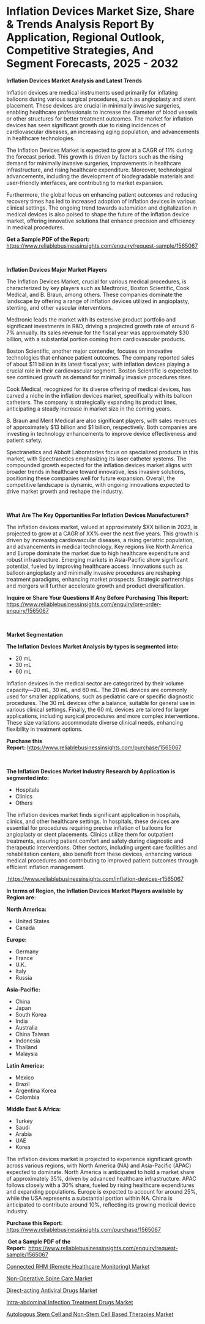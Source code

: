 <p><h1>Inflation Devices Market Size, Share & Trends Analysis Report By Application, Regional Outlook, Competitive Strategies, And Segment Forecasts, 2025 - 2032</h1></p><p><strong>Inflation Devices Market Analysis and Latest Trends</strong></p>
<p><p>Inflation devices are medical instruments used primarily for inflating balloons during various surgical procedures, such as angioplasty and stent placement. These devices are crucial in minimally invasive surgeries, enabling healthcare professionals to increase the diameter of blood vessels or other structures for better treatment outcomes. The market for inflation devices has seen significant growth due to rising incidences of cardiovascular diseases, an increasing aging population, and advancements in healthcare technologies.</p><p>The Inflation Devices Market is expected to grow at a CAGR of 11% during the forecast period. This growth is driven by factors such as the rising demand for minimally invasive surgeries, improvements in healthcare infrastructure, and rising healthcare expenditure. Moreover, technological advancements, including the development of biodegradable materials and user-friendly interfaces, are contributing to market expansion. </p><p>Furthermore, the global focus on enhancing patient outcomes and reducing recovery times has led to increased adoption of inflation devices in various clinical settings. The ongoing trend towards automation and digitalization in medical devices is also poised to shape the future of the inflation device market, offering innovative solutions that enhance precision and efficiency in medical procedures.</p></p>
<p><strong>Get a Sample PDF of the Report:&nbsp;</strong> <a href="https://www.reliablebusinessinsights.com/enquiry/request-sample/1565067?utm_campaign=1113&utm_medium=2&utm_source=Github&utm_content=ia&utm_term=03032025&utm_id=inflation-devices">https://www.reliablebusinessinsights.com/enquiry/request-sample/1565067</a></p>
<p>&nbsp;</p>
<p><strong>Inflation Devices Major Market Players</strong></p>
<p><p>The Inflation Devices Market, crucial for various medical procedures, is characterized by key players such as Medtronic, Boston Scientific, Cook Medical, and B. Braun, among others. These companies dominate the landscape by offering a range of inflation devices utilized in angioplasty, stenting, and other vascular interventions.</p><p>Medtronic leads the market with its extensive product portfolio and significant investments in R&D, driving a projected growth rate of around 6-7% annually. Its sales revenue for the fiscal year was approximately $30 billion, with a substantial portion coming from cardiovascular products.</p><p>Boston Scientific, another major contender, focuses on innovative technologies that enhance patient outcomes. The company reported sales of about $11 billion in its latest fiscal year, with inflation devices playing a crucial role in their cardiovascular segment. Boston Scientific is expected to see continued growth as demand for minimally invasive procedures rises.</p><p>Cook Medical, recognized for its diverse offering of medical devices, has carved a niche in the inflation devices market, specifically with its balloon catheters. The company is strategically expanding its product lines, anticipating a steady increase in market size in the coming years.</p><p>B. Braun and Merit Medical are also significant players, with sales revenues of approximately $13 billion and $1 billion, respectively. Both companies are investing in technology enhancements to improve device effectiveness and patient safety.</p><p>Spectranetics and Abbott Laboratories focus on specialized products in this market, with Spectranetics emphasizing its laser catheter systems. The compounded growth expected for the inflation devices market aligns with broader trends in healthcare toward innovative, less invasive solutions, positioning these companies well for future expansion. Overall, the competitive landscape is dynamic, with ongoing innovations expected to drive market growth and reshape the industry.</p></p>
<p>&nbsp;</p>
<p><strong>What Are The Key Opportunities For Inflation Devices Manufacturers?</strong></p>
<p><p>The inflation devices market, valued at approximately $XX billion in 2023, is projected to grow at a CAGR of XX% over the next five years. This growth is driven by increasing cardiovascular diseases, a rising geriatric population, and advancements in medical technology. Key regions like North America and Europe dominate the market due to high healthcare expenditure and robust infrastructure. Emerging markets in Asia-Pacific show significant potential, fueled by improving healthcare access. Innovations such as balloon angioplasty and minimally invasive procedures are reshaping treatment paradigms, enhancing market prospects. Strategic partnerships and mergers will further accelerate growth and product diversification.</p></p>
<p><strong>Inquire or Share Your Questions If Any Before Purchasing This Report:</strong> <a href="https://www.reliablebusinessinsights.com/enquiry/pre-order-enquiry/1565067?utm_campaign=1113&utm_medium=2&utm_source=Github&utm_content=ia&utm_term=03032025&utm_id=inflation-devices">https://www.reliablebusinessinsights.com/enquiry/pre-order-enquiry/1565067</a></p>
<p>&nbsp;</p>
<p><strong>Market Segmentation</strong></p>
<p><strong>The Inflation Devices Market Analysis by types is segmented into:</strong></p>
<p><ul><li>20 mL</li><li>30 mL</li><li>60 mL</li></ul></p>
<p><p>Inflation devices in the medical sector are categorized by their volume capacity—20 mL, 30 mL, and 60 mL. The 20 mL devices are commonly used for smaller applications, such as pediatric care or specific diagnostic procedures. The 30 mL devices offer a balance, suitable for general use in various clinical settings. Finally, the 60 mL devices are tailored for larger applications, including surgical procedures and more complex interventions. These size variations accommodate diverse clinical needs, enhancing flexibility in treatment options.</p></p>
<p><strong>Purchase this Report:&nbsp;</strong><a href="https://www.reliablebusinessinsights.com/purchase/1565067?utm_campaign=1113&utm_medium=2&utm_source=Github&utm_content=ia&utm_term=03032025&utm_id=inflation-devices">https://www.reliablebusinessinsights.com/purchase/1565067</a></p>
<p>&nbsp;</p>
<p><strong>The Inflation Devices Market Industry Research by Application is segmented into:</strong></p>
<p><ul><li>Hospitals</li><li>Clinics</li><li>Others</li></ul></p>
<p><p>The inflation devices market finds significant application in hospitals, clinics, and other healthcare settings. In hospitals, these devices are essential for procedures requiring precise inflation of balloons for angioplasty or stent placements. Clinics utilize them for outpatient treatments, ensuring patient comfort and safety during diagnostic and therapeutic interventions. Other sectors, including urgent care facilities and rehabilitation centers, also benefit from these devices, enhancing various medical procedures and contributing to improved patient outcomes through efficient inflation management.</p></p>
<p><a href="https://www.reliablebusinessinsights.com/inflation-devices-r1565067?utm_campaign=1113&utm_medium=2&utm_source=Github&utm_content=ia&utm_term=03032025&utm_id=inflation-devices">&nbsp;https://www.reliablebusinessinsights.com/inflation-devices-r1565067</a></p>
<p><strong>In terms of Region, the Inflation Devices Market Players available by Region are:</strong></p>
<p>
    <p> <strong> North America: </strong>
        <ul>
            <li>United States</li>
            <li>Canada</li>
        </ul>
        </p> 
    <p> <strong> Europe: </strong>
        <ul>
            <li>Germany</li>
            <li>France</li>
            <li>U.K.</li>
            <li>Italy</li>
            <li>Russia</li>
        </ul>
        </p> 
    <p> <strong> Asia-Pacific: </strong>
        <ul>
            <li>China</li>
            <li>Japan</li>
            <li>South Korea</li>
            <li>India</li>
            <li>Australia</li>
            <li>China Taiwan</li>
            <li>Indonesia</li>
            <li>Thailand</li>
            <li>Malaysia</li>
        </ul>
        </p> 
    <p> <strong> Latin America: </strong>
        <ul>
            <li>Mexico</li>
            <li>Brazil</li>
            <li>Argentina Korea</li>
            <li>Colombia</li>
        </ul>
        </p> 
    <p> <strong> Middle East & Africa: </strong>
        <ul>
            <li>Turkey</li>
            <li>Saudi</li>
            <li>Arabia</li>
            <li>UAE</li>
            <li>Korea</li>
        </ul>
    </p>
    </p>
<p><p>The inflation devices market is projected to experience significant growth across various regions, with North America (NA) and Asia-Pacific (APAC) expected to dominate. North America is anticipated to hold a market share of approximately 35%, driven by advanced healthcare infrastructure. APAC follows closely with a 30% share, fueled by rising healthcare expenditures and expanding populations. Europe is expected to account for around 25%, while the USA represents a substantial portion within NA. China is anticipated to contribute around 10%, reflecting its growing medical device industry.</p></p>
<p><strong>Purchase this Report: </strong><a href="https://www.reliablebusinessinsights.com/purchase/1565067?utm_campaign=1113&utm_medium=2&utm_source=Github&utm_content=ia&utm_term=03032025&utm_id=inflation-devices">https://www.reliablebusinessinsights.com/purchase/1565067</a></p>
<p>&nbsp;<strong>Get a Sample PDF of the Report:&nbsp;&nbsp;</strong><a href="https://www.reliablebusinessinsights.com/enquiry/request-sample/1565067?utm_campaign=1113&utm_medium=2&utm_source=Github&utm_content=ia&utm_term=03032025&utm_id=inflation-devices">https://www.reliablebusinessinsights.com/enquiry/request-sample/1565067</a></p>
<p><strong></strong></p>
<p><p><a href="https://github.com/sadimsamid/Market-Research-Report-List-1/blob/main/connected-rhm-remote-healthcare-monitoring-market.md?utm_campaign=1113&utm_medium=2&utm_source=Github&utm_content=ia&utm_term=03032025&utm_id=inflation-devices">Connected RHM (Remote Healthcare Monitoring) Market</a></p><p><a href="https://github.com/mayabungard8092/Market-Research-Report-List-1/blob/main/non-operative-spine-care-market.md?utm_campaign=1113&utm_medium=2&utm_source=Github&utm_content=ia&utm_term=03032025&utm_id=inflation-devices">Non-Operative Spine Care Market</a></p><p><a href="https://github.com/penecorodz74/Market-Research-Report-List-1/blob/main/direct-acting-antiviral-drugs-market.md?utm_campaign=1113&utm_medium=2&utm_source=Github&utm_content=ia&utm_term=03032025&utm_id=inflation-devices">Direct-acting Antiviral Drugs Market</a></p><p><a href="https://github.com/mathastilley812967/Market-Research-Report-List-1/blob/main/intra-abdominal-infection-treatment-drugs-market.md?utm_campaign=1113&utm_medium=2&utm_source=Github&utm_content=ia&utm_term=03032025&utm_id=inflation-devices">Intra-abdominal Infection Treatment Drugs Market</a></p><p><a href="https://github.com/boysabotzoc/Market-Research-Report-List-1/blob/main/autologous-stem-cell-and-non-stem-cell-based-therapies-market.md?utm_campaign=1113&utm_medium=2&utm_source=Github&utm_content=ia&utm_term=03032025&utm_id=inflation-devices">Autologous Stem Cell and Non-Stem Cell Based Therapies Market</a></p></p>